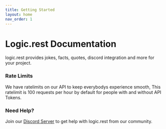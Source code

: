 ```yaml
---
title: Getting Started
layout: home
nav_order: 1
---
```


# **Logic.rest Documentation**
logic.rest provides jokes, facts, quotes, discord integration and more for your project.

### Rate Limits
We have ratelimits on our API to keep everybodys experience smooth, This ratelimit is 100 requests per hour by default for people with and without API Tokens.

### Need Help?
Join our [Discord Server](https://discord.com/invite/WCYvdDCP7m) to get help with logic.rest from our community.
